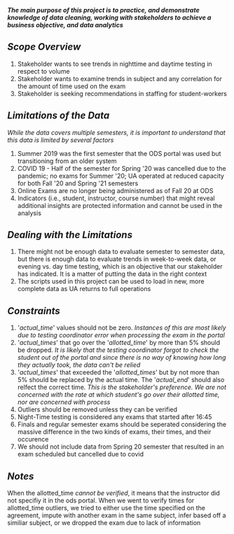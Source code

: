 ***The main purpose of this project is to practice, and demonstrate knowledge of data cleaning, working with stakeholders to achieve a business objective, and data analytics***

## *Scope Overview*

1. Stakeholder wants to see trends in nighttime and daytime testing in respect to volume
2. Stakeholder wants to examine trends in subject and any correlation for the amount of time used on the exam
3. Stakeholder is seeking recommendations in staffing for student-workers


## *Limitations of the Data*

*While the data covers multiple semesters, it is important to understand that this data is limited by several factors*

1. Summer 2019 was the first semester that the ODS portal was used but transitioning from an older system
2. COVID 19 - Half of the semester for Spring '20 was cancelled due to the pandemic; no exams for Summer '20; UA operated at reduced capacity for both Fall '20 and Spring '21 semesters
3. Online Exams are no longer being administered as of Fall 20 at ODS
4. Indicators (i.e., student, instructor, course number) that might reveal additional insights are protected information and cannot be used in the analysis

## *Dealing with the Limitations*

1. There might not be enough data to evaluate semester to semester data, but there is enough data to evaluate trends in week-to-week data, or evening vs. day time testing, which is an objective that our stakeholder has indicated. It is a matter of putting the data in the right context
2. The scripts used in this project can be used to load in new, more complete data as UA returns to full operations

## *Constraints*

1. '*actual_time*' values should not be zero. *Instances of this are most likely due to testing coordinator error when processing the exam in the portal*
2. '*actual_times*' that go over the '*allotted_time*' by more than 5% should be dropped. *It is likely that the testing coordinator forgot to check the student out of the portal and since there is no way of knowing how long they actually took, the data can't be relied*
3. '*actual_times*' that exceeded the '*allotted_times*' but by not more than 5% should be replaced by the actual time. The '*actual_end*' should also relfect the correct time. *This is the stakeholder's preference. We are not concerned with the rate at which student's go over their allotted time, nor are concerned with process*
4. Outliers should be removed unless they can be verified
5. Night-Time testing is considered any exams that started after 16:45
6. Finals and regular semester exams should be seperated considering the massive difference in the two kinds of exams, their times, and their occurence
7. We should not include data from Spring 20 semester that resulted in an exam scheduled but cancelled due to covid

## *Notes*

When the allotted_time *cannot be verified*, it means that the instructor did not specifiy it in the ods portal. When we went to verify times for allotted_time outliers, we tried to either use the time specified on the agreement, impute with another exam in the same subject, infer based off a similiar subject, or we dropped the exam due to lack of information
